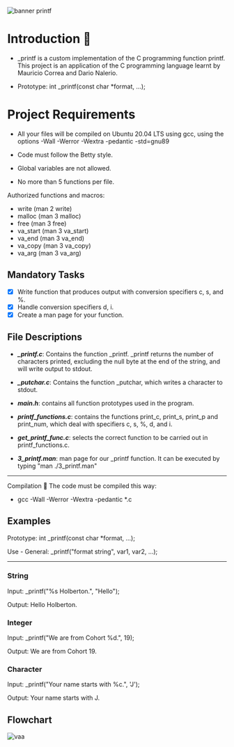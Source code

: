 ![banner printf](https://user-images.githubusercontent.com/113644952/200710905-dde5393e-6a50-47da-b475-e5b874924598.png)


 


# Introduction :fax: 
* _printf   is a custom implementation of the C programming function printf. This project is an application of the C 
programming language learnt by Mauricio Correa and Dario Nalerio.

*  Prototype: int _printf(const char *format, ...);

# Project Requirements

* All your files will be compiled on Ubuntu 20.04 LTS using gcc, using the options -Wall -Werror -Wextra -pedantic -std=gnu89

* Code must follow the Betty style.

* Global variables are not allowed.

* No more than 5 functions per file.

Authorized functions and macros:
- write (man 2 write)
- malloc (man 3 malloc)
- free (man 3 free)
- va_start (man 3 va_start)
- va_end (man 3 va_end)
- va_copy (man 3 va_copy)
- va_arg (man 3 va_arg)

## Mandatory Tasks

- [x]  Write function that produces output with conversion specifiers c, s, and %.
- [x]  Handle conversion specifiers d, i.
- [x]  Create a man page for your function.

## File Descriptions
- ***_printf.c***: Contains the function _printf. _printf returns the number of characters printed, excluding the null byte at the end of the string, and will write output to stdout.

- ***_putchar.c***:  Contains the function _putchar, which writes a character to stdout.

- ***main.h***:  contains all function prototypes used in the program.

- ***printf_functions.c***:  contains the functions print_c, print_s, print_p and print_num, which deal with specifiers c, s, %, d, and i.

- ***get_printf_func.c***: selects the correct function to be carried out in printf_functions.c.

- ***3_printf.man***:  man page for our _printf function. It can be executed by typing "man ./3_printf.man"


__________________________________________
Compilation   :hammer:
The code must be compiled this way:

* gcc -Wall -Werror -Wextra -pedantic *.c


## Examples

Prototype: int _printf(const char *format, ...); 

Use - General: _printf("format string", var1, var2, ...);

____________________________________________________________________

### String

Input: _printf("%s Holberton.", "Hello");

Output: Hello Holberton.

### Integer

Input: _printf("We are from Cohort %d.", 19);

Output: We are from Cohort 19.

### Character

Input: _printf("Your name starts with %c.", 'J');

Output: Your name starts with J.


## Flowchart

![vaa](https://i.imgur.com/demk0as.png)
